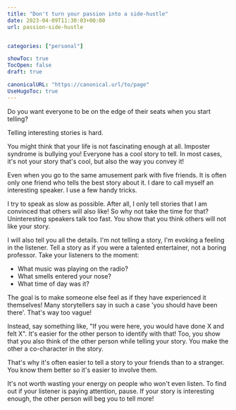 ```yaml
---
title: "Don't turn your passion into a side-hustle"
date: 2023-04-09T11:30:03+00:00
url: passion-side-hustle


categories: ["personal"]

showToc: true
TocOpen: false
draft: true

canonicalURL: "https://canonical.url/to/page"
UseHugoToc: true
---
```


Do you want everyone to be on the edge of their seats when you start telling?

Telling interesting stories is hard.

You might think that your life is not fascinating enough at all. Imposter syndrome is bullying you! Everyone has a cool story to tell. In most cases, it's not your story that's cool, but also the way you convey it!

Even when you go to the same amusement park with five friends. It is often only one friend who tells the best story about it. I dare to call myself an interesting speaker. I use a few handy tricks.

I try to speak as slow as possible. After all, I only tell stories that I am convinced that others will also like! So why not take the time for that? Uninteresting speakers talk too fast. You show that you think others will not like your story.

I will also tell you all the details. I'm not telling a story, I'm evoking a feeling in the listener. Tell a story as if you were a talented entertainer, not a boring professor. Take your listeners to the moment:

- What music was playing on the radio?
- What smells entered your nose?
- What time of day was it?

The goal is to make someone else feel as if they have experienced it themselves! Many storytellers say in such a case 'you should have been there'. That's way too vague!

Instead, say something like, "If you were here, you would have done X and felt X". It's easier for the other person to identify with that! Too, you show that you also think of the other person while telling your story. You make the other a co-character in the story.

That's why it's often easier to tell a story to your friends than to a stranger. You know them better so it's easier to involve them.

It's not worth wasting your energy on people who won't even listen. To find out if your listener is paying attention, pause. If your story is interesting enough, the other person will beg you to tell more!